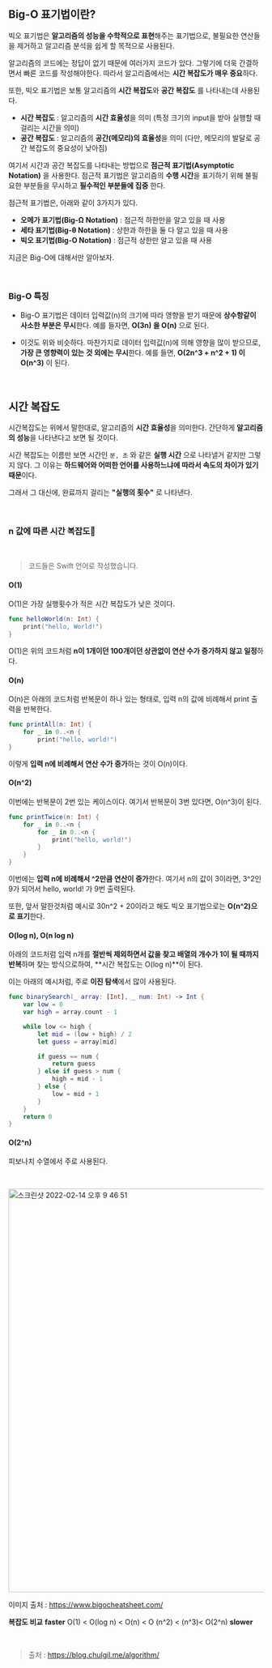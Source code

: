 ## Big-O 표기법이란?

빅오 표기법은 **알고리즘의 성능을 수학적으로 표현**해주는 표기법으로, 불필요한 연산들을 제거하고 알고리즘 분석을 쉽게 할 목적으로 사용된다. 

알고리즘의 코드에는 정답이 없기 때문에 여러가지 코드가 있다. 그렇기에 더욱 간결하면서 빠른 코드를 작성해야한다. 따라서 알고리즘에서는 **시간 복잡도가 매우 중요**하다.

또한, 빅오 표기법은 보통 알고리즘의 **시간 복잡도**와 **공간 복잡도** 를 나타내는데 사용된다.

- **시간 복잡도** : 알고리즘의 **시간 효율성**을 의미 (특정 크기의 input을 받아 실행할 때 걸리는 시간을 의미)
- **공간 복잡도** : 알고리즘의 **공간(메모리)의 효율성**을 의미 (다만, 메모리의 발달로 공간 복잡도의 중요성이 낮아짐)

여기서 시간과 공간 복잡도를 나타내는 방법으로 **점근적 표기법(Asymptotic Notation)** 을 사용한다. 점근적 표기법은 알고리즘의 **수행 시간**을 표기하기 위해 불필요한 부분들을 무시하고 **필수적인 부분들에 집중** 한다.

점근적 표기법은, 아래와 같이 3가지가 있다.
- **오메가 표기법(Big-Ω Notation)** : 점근적 하한만을 알고 있을 때 사용 
- **세타 표기법(Big-θ Notation)** : 상한과 하한을 둘 다 알고 있을 때 사용
- **빅오 표기법(Big-O Notation)** : 점근적 상한만 알고 있을 때 사용

지금은 Big-O에 대해서만 알아보자.

<br>

### Big-O 특징

- Big-O 표기법은 데이터 입력값(n)의 크기에 따라 영향을 받기 때문에 **상수항같이 사소한 부분은 무시**한다. 예를 들자면, **O(3n) 을 O(n)** 으로 된다.

-  이것도 위와 비슷하다. 마찬가지로 데이터 입력값(n)에 의해 영향을 많이 받으므로, **가장 큰 영향력이 있는 것 외에는 무시**한다. 예를 들면, **O(2n^3 + n^2 + 1) 이 O(n^3)** 이 된다.

<br>

## 시간 복잡도

시간복잡도는 위에서 말한대로, 알고리즘의 **시간 효율성**을 의미한다. 간단하게 **알고리즘의 성능**을 나타낸다고 보면 될 것이다.

시간 복잡도는 이름만 보면 시간인 `분, 초` 와 같은 **실행 시간** 으로 나타낼거 같지만 그렇지 않다. 그 이유는 **하드웨어와 어떠한 언어를 사용하느냐에 따라서 속도의 차이가 있기 때문**이다. 

그래서 그 대신에, 완료까지 걸리는 **"실행의 횟수"** 로 나타낸다.

<br>

### n 값에 따른 시간 복잡도

<br>

> 코드들은 Swift 언어로 작성했습니다.

#### **O(1)**

O(1)은 가장 실행횟수가 적은 시간 복잡도가 낮은 것이다. 

```swift
func helloWorld(n: Int) {
    print("hello, World!")
}
```

O(1)은 위의 코드처럼 **n이 1개이던 100개이던 상관없이 연산 수가 증가하지 않고 일정**하다.


#### **O(n)**

O(n)은 아래의 코드처럼 반복문이 하나 있는 형태로, 입력 n의 값에 비례해서 print 출력을 반복한다.

```swift
func printAll(n: Int) {
    for _ in 0..<n {
        print("hello, world!")
}
```

이렇게 **입력 n에 비례해서 연산 수가 증가**하는 것이 O(n)이다.


#### **O(n^2)**

이번에는 반복문이 2번 있는 케이스이다. 여기서 반복문이 3번 있다면, O(n^3)이 된다.

```swift
func printTwice(n: Int) {
    for _ in 0..<n {
        for _ in 0..<n {
            print("hello, world!")
        }
    }
}
```

이번에는 **입력 n에 비례해서 ^2만큼 연산이 증가**한다. 여기서 n의 값이 3이라면, 3^2인 9가 되어서 hello, world! 가 9번 출력된다.

또한, 앞서 말한것처럼 예시로 30n^2 + 20이라고 해도 빅오 표기법으로는 **O(n^2)으로 표기**한다.

#### **O(log n), O(n log n)**

아래의 코드처럼 입력 n개를 **절반씩 제외하면서 값을 찾고 배열의 개수가 1이 될 때까지 반복**하며 찾는 방식으로하여, **시간 복잡도는 O(log n)**이 된다.

이는 아래의 예시처럼, 주로 **이진 탐색**에서 많이 사용된다.

```swift
func binarySearch(_ array: [Int], _ num: Int) -> Int {
    var low = 0
    var high = array.count - 1

    while low <= high {
        let mid = (low + high) / 2
        let guess = array[mid]

        if guess == num {
            return guess
        } else if guess > num {
            high = mid - 1
        } else {
            low = mid + 1
        }
    }
    return 0
}
```

#### **O(2^n)**

피보나치 수열에서 주로 사용된다.

```swift

```

<br>

<img width="797" alt="스크린샷 2022-02-14 오후 9 46 51" src="https://user-images.githubusercontent.com/59376200/153866863-11a19495-0cc0-49a5-89fa-f46129ea77a9.png">

이미지 출처 : https://www.bigocheatsheet.com/

**복잡도 비교**
**faster**  O(1) < O(log n) < O(n) < O (n^2) < (n^3)< O(2^n)  **slower**

<br>

> 출처 : https://blog.chulgil.me/algorithm/

<!-- 
# 추가할것들

- 각 복잡도마다 아이패드로 그려서 그래프 표시 (너무 커지는데.. 어케 줄여보자..)
- log 관련 2개랑 2^n에 피보나치 수열 공부해서 이해
- log 관련 2개랑 2^n에 피보나치 수열 코드로 예시 작성

 -->